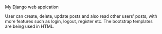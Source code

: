 My Django web appication

User can create, delete, update posts and also read other users’ posts, with more features such as login, logout, register etc.
The bootstrap templates are being used in HTML.
